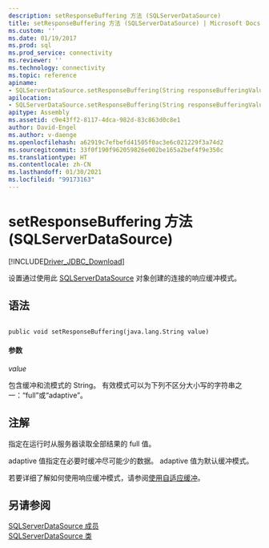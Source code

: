 ```yaml
---
description: setResponseBuffering 方法 (SQLServerDataSource)
title: setResponseBuffering 方法 (SQLServerDataSource) | Microsoft Docs
ms.custom: ''
ms.date: 01/19/2017
ms.prod: sql
ms.prod_service: connectivity
ms.reviewer: ''
ms.technology: connectivity
ms.topic: reference
apiname:
- SQLServerDataSource.setResponseBuffering(String responseBufferingValue)
apilocation:
- SQLServerDataSource.setResponseBuffering(String responseBufferingValue)
apitype: Assembly
ms.assetid: c9e43ff2-8117-4dca-982d-83c863d0c8e1
author: David-Engel
ms.author: v-daenge
ms.openlocfilehash: a62919c7efbefd41505f0ac3e6c021229f3a74d2
ms.sourcegitcommit: 33f0f190f962059826e002be165a2bef4f9e350c
ms.translationtype: HT
ms.contentlocale: zh-CN
ms.lasthandoff: 01/30/2021
ms.locfileid: "99173163"
---
```

# <a name="setresponsebuffering-method-sqlserverdatasource"></a>setResponseBuffering 方法 (SQLServerDataSource)
[!INCLUDE[Driver_JDBC_Download](../../../includes/driver_jdbc_download.md)]

  设置通过使用此 [SQLServerDataSource](../../../connect/jdbc/reference/sqlserverdatasource-class.md) 对象创建的连接的响应缓冲模式。  
  
## <a name="syntax"></a>语法  
  
```  
  
public void setResponseBuffering(java.lang.String value)  
```  
  
#### <a name="parameters"></a>参数  
 *value*  
  
 包含缓冲和流模式的 String。 有效模式可以为下列不区分大小写的字符串之一：“full”或“adaptive”。  
  
## <a name="remarks"></a>注解  
 指定在运行时从服务器读取全部结果的 full 值。  
  
 adaptive 值指定在必要时缓冲尽可能少的数据。 adaptive 值为默认缓冲模式。  
  
 若要详细了解如何使用响应缓冲模式，请参阅[使用自适应缓冲](../../../connect/jdbc/using-adaptive-buffering.md)。  
  
## <a name="see-also"></a>另请参阅  
 [SQLServerDataSource 成员](../../../connect/jdbc/reference/sqlserverdatasource-members.md)   
 [SQLServerDataSource 类](../../../connect/jdbc/reference/sqlserverdatasource-class.md)  
  
  
